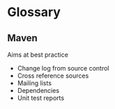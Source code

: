 # Glossary

## Maven

Aims at best practice

- Change log from source control
- Cross reference sources
- Mailing lists
- Dependencies
- Unit test reports


